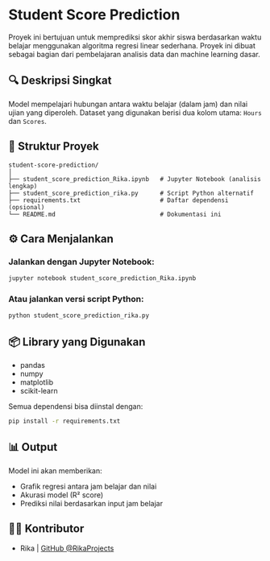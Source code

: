 # Student Score Prediction

Proyek ini bertujuan untuk memprediksi skor akhir siswa berdasarkan waktu belajar menggunakan algoritma regresi linear sederhana. Proyek ini dibuat sebagai bagian dari pembelajaran analisis data dan machine learning dasar.

## 🔍 Deskripsi Singkat

Model mempelajari hubungan antara waktu belajar (dalam jam) dan nilai ujian yang diperoleh. Dataset yang digunakan berisi dua kolom utama: `Hours` dan `Scores`.

## 📁 Struktur Proyek

```
student-score-prediction/
│
├── student_score_prediction_Rika.ipynb   # Jupyter Notebook (analisis lengkap)
├── student_score_prediction_rika.py      # Script Python alternatif
├── requirements.txt                      # Daftar dependensi (opsional)
└── README.md                             # Dokumentasi ini
```

## ⚙️ Cara Menjalankan

### Jalankan dengan Jupyter Notebook:
```bash
jupyter notebook student_score_prediction_Rika.ipynb
```

### Atau jalankan versi script Python:
```bash
python student_score_prediction_rika.py
```

## 📦 Library yang Digunakan

- pandas
- numpy
- matplotlib
- scikit-learn

Semua dependensi bisa diinstal dengan:
```bash
pip install -r requirements.txt
```

## 📊 Output

Model ini akan memberikan:
- Grafik regresi antara jam belajar dan nilai
- Akurasi model (R² score)
- Prediksi nilai berdasarkan input jam belajar

## 👩‍💻 Kontributor

- Rika | [GitHub @RikaProjects](https://github.com/RikaProjects)
